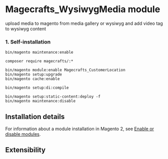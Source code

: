 # Magecrafts_WysiwygMedia module

upload media to magento from media gallery or wysiwyg and add video tag to wysiwyg content

### 1. Self-installation
```
bin/magento maintenance:enable

composer require magecrafts/:*

bin/magento module:enable Magecrafts_CustomerLocation
bin/magento setup:upgrade
bin/magento cache:enable

bin/magento setup:di:compile

bin/magento setup:static-content:deploy -f
bin/magento maintenance:disable
```

## Installation details

For information about a module installation in Magento 2, see [Enable or disable modules](https://devdocs.magento.com/guides/v2.4/install-gde/install/cli/install-cli-subcommands-enable.html).

## Extensibility
